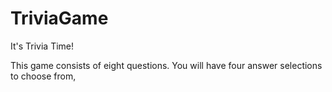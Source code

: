 # TriviaGame

It's Trivia Time!

This game consists of eight questions. You will have four answer selections to choose from, 
